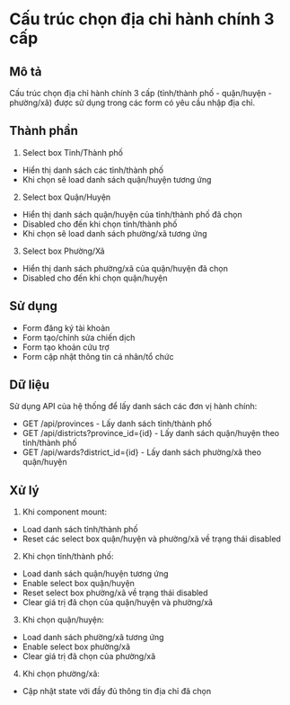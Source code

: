 # Cấu trúc chọn địa chỉ hành chính 3 cấp

## Mô tả
Cấu trúc chọn địa chỉ hành chính 3 cấp (tỉnh/thành phố - quận/huyện - phường/xã) được sử dụng trong các form có yêu cầu nhập địa chỉ.

## Thành phần
1. Select box Tỉnh/Thành phố
- Hiển thị danh sách các tỉnh/thành phố
- Khi chọn sẽ load danh sách quận/huyện tương ứng

2. Select box Quận/Huyện 
- Hiển thị danh sách quận/huyện của tỉnh/thành phố đã chọn
- Disabled cho đến khi chọn tỉnh/thành phố
- Khi chọn sẽ load danh sách phường/xã tương ứng

3. Select box Phường/Xã
- Hiển thị danh sách phường/xã của quận/huyện đã chọn  
- Disabled cho đến khi chọn quận/huyện

## Sử dụng
- Form đăng ký tài khoản
- Form tạo/chỉnh sửa chiến dịch
- Form tạo khoản cứu trợ
- Form cập nhật thông tin cá nhân/tổ chức

## Dữ liệu
Sử dụng API của hệ thống để lấy danh sách các đơn vị hành chính:
- GET /api/provinces - Lấy danh sách tỉnh/thành phố
- GET /api/districts?province_id={id} - Lấy danh sách quận/huyện theo tỉnh/thành phố
- GET /api/wards?district_id={id} - Lấy danh sách phường/xã theo quận/huyện

## Xử lý
1. Khi component mount:
- Load danh sách tỉnh/thành phố
- Reset các select box quận/huyện và phường/xã về trạng thái disabled

2. Khi chọn tỉnh/thành phố:
- Load danh sách quận/huyện tương ứng
- Enable select box quận/huyện
- Reset select box phường/xã về trạng thái disabled
- Clear giá trị đã chọn của quận/huyện và phường/xã

3. Khi chọn quận/huyện:
- Load danh sách phường/xã tương ứng  
- Enable select box phường/xã
- Clear giá trị đã chọn của phường/xã

4. Khi chọn phường/xã:
- Cập nhật state với đầy đủ thông tin địa chỉ đã chọn
